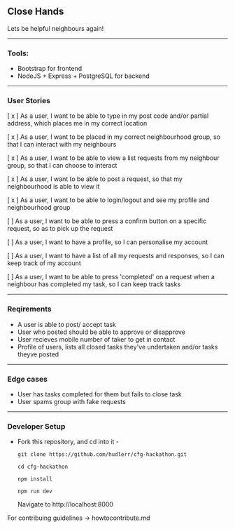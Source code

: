 ## Close Hands
Lets be helpful neighbours again!

 - - - -
 
### Tools:
- Bootstrap for frontend
- NodeJS + Express + PostgreSQL for backend

 - - - -
 
### User Stories
[ x ] As a user, I want to be able to type in my post code and/or partial address, which places me in my correct location

[ x ] As a user, I want to be placed in my correct neighbourhood group, so that I can interact with my neighbours

[ x ] As a user, I want to be able to view a list requests from my neighbour group, so that I can choose to interact

[ x ] As a user, I want to be able to post a request, so that my neighbourhood is able to view it

[ x ] As a user, I want to be able to login/logout and see my profile and neighbourhood group

[ ] As a user, I want to be able to press a confirm button on a specific request, so as to pick up the request

[ ] As a user, I want to have a profile, so I can personalise my account

[ ] As a user, I want to have a list of all my requests and responses, so I can keep track of my account

[ ] As a user, I want to be able to press 'completed' on a request when a neighbour has completed my task, so I can keep track tasks

 - - - -

### Reqirements
* A user is able to post/ accept task
* User who posted should be able to approve or disapprove 
* User recieves mobile number of taker to get in contact
* Profile of users, lists all closed tasks they've undertaken and/or tasks theyve posted

 - - - -
    
### Edge cases
* User has tasks completed for them but fails to close task
* User spams group with fake requests

 - - - -
 
### Developer Setup
* Fork this repository, and cd into it -

  `git clone https://github.com/hudlerr/cfg-hackathon.git`
  
  `cd cfg-hackathon`

  `npm install`

  `npm run dev`

  Navigate to http://localhost:8000

For contribuing guidelines -> howtocontribute.md
